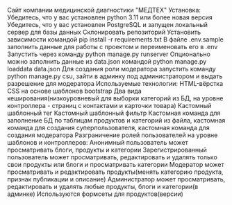 Сайт компании медицинской диагностики "МЕДТЕХ"
Установка:
Убедитесь, что у вас установлен python 3.11 или более новая версия
Убедитесь, что у вас установлен PostgreSQL и запущен локальный сервер для базы данных
Склонировать репозиторий
Установить зависимости командой pip install -r requirements.txt
В файле .env.sample заполнить данные для работы с проектом и переименовать его в .env
Запустить через команду python manage.py runserver
Опционально можно заполнить данные из data.json командой python manage.py loaddata data.json
Для создания роли модератора запустить команду python manage.py csu, зайти в админку под администратором и выдать разрешение для модератора
Используемые технологии:
HTML-вёрстка
CSS на основе шаблонов bootstrap
Два вида кеширования(низкоуровневый для выборки категорий из БД, на уровне контроллера - страниц с контактами и карточки товара)
Кастомный шаблонный тег
Кастомный шаблонный фильтр
Кастомная команда для заполнение БД по таблицам продуктов и категорий из файла, кастомная команда для создания суперпользователя, кастомная команда для создания модератора
Разграничение ролей пользователей на уровне шаблонов и контроллеров:
Анонимный пользователь может просматривать блоги, продукты и категории
Зарегистрированный пользователь может просматривать, редактировать и удалять только свои продукты или блоги и просматривать категории
Модератор может просматривать и редактировать продукты(менять категорию продукта, признак публикации и описание)
Администратор может просматривать, редактировать и удалять любые продукты, блоги и категории(в админке)
Используются формсеты для продуктов(версии)